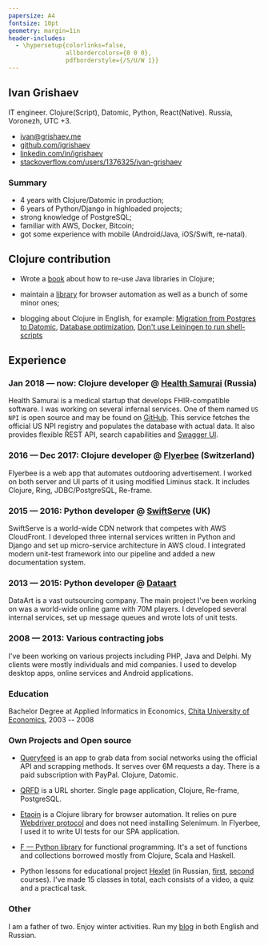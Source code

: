 ```yaml
---
papersize: A4
fontsize: 10pt
geometry: margin=1in
header-includes:
  - \hypersetup{colorlinks=false,
                allbordercolors={0 0 0},
                pdfborderstyle={/S/U/W 1}}
---
```


## Ivan Grishaev

IT engineer. Clojure(Script), Datomic, Python, React(Native). Russia, Voronezh,
UTC +3.

- [ivan@grishaev.me](mailto:ivan@grishaev.me)
- [github.com/igrishaev](https://github.com/igrishaev)
- [linkedin.com/in/igrishaev](https://linkedin.com/in/igrishaev)
- [stackoverflow.com/users/1376325/ivan-grishaev](https://stackoverflow.com/users/1376325/ivan-grishaev)

### Summary
- 4 years with Clojure/Datomic in production;
- 6 years of Python/Django in highloaded projects;
- strong knowledge of PostgreSQL;
- familiar with AWS, Docker, Bitcoin;
- got some experience with mobile (Android/Java, iOS/Swift, re-natal).

## Clojure contribution

[book]: https://leanpub.com/clojure-java-interop/
[etaoin]: https://github.com/igrishaev/etaoin

- Wrote a [book][book] about how to re-use Java libraries in Clojure;

- maintain a [library][etaoin] for browser automation as well as a bunch of some
  minor ones;

- blogging about Clojure in English, for example: [Migration from Postgres to
  Datomic](http://grishaev.me/en/pg-to-datomic), [Database
  optimization](http://grishaev.me/en/db-opt), [Don't use Leiningen to run
  shell-scripts](http://grishaev.me/en/lein)

## Experience

### Jan 2018 &mdash; now: Clojure developer @ [Health Samurai](https://www.health-samurai.io/) (Russia)

[npi]: https://github.com/HealthSamurai/us-npi/
[npi-swagger]: https://npi.health-samurai.io/swagger

Health Samurai is a medical startup that develops FHIR-compatible software. I
was working on several infernal services. One of them named `US NPI` is open
source and may be found on [GitHub][npi]. This service fetches the official US
NPI registry and populates the database with actual data. It also provides
flexible REST API, search capabilities and [Swagger UI][npi-swagger].

### 2016 &mdash; Dec 2017: Clojure developer @ [Flyerbee](https://www.flyerbee.com/) (Switzerland)

Flyerbee is a web app that automates outdooring advertisement. I worked on both
server and UI parts of it using modified Liminus stack. It includes Clojure,
Ring, JDBC/PostgreSQL, Re-frame.

### 2015 &mdash; 2016: Python developer @ [SwiftServe](http://www.swiftserve.com/) (UK)

SwiftServe is a world-wide CDN network that competes with AWS CloudFront. I
developed three internal services written in Python and Django and set up
micro-service architecture in AWS cloud. I integrated modern unit-test framework
into our pipeline and added a new documentation system.

### 2013 &mdash; 2015: Python developer @ [Dataart](http://www.dataart.com/)

DataArt is a vast outsourcing company. The main project I've been working on was
a world-wide online game with 70M players. I developed several internal
services, set up message queues and wrote lots of unit tests.

### 2008 &mdash; 2013: Various contracting jobs

I've been working on various projects including PHP, Java and Delphi. My clients
were mostly individuals and mid companies. I used to develop desktop apps,
online services and Android applications.

### Education

Bachelor Degree at Applied Informatics in
Economics, [Chita University of Economics](http://narhoz-chita.ru/), 2003 --
2008

### Own Projects and Open source

- [Queryfeed](https://queryfeed.net/) is an app to grab data from social
  networks using the official API and scrapping methods. It serves over 6M
  requests a day. There is a paid subscription with PayPal. Clojure, Datomic.

- [QRFD](https://qrfd.io/) is a URL shorter. Single page application, Clojure,
  Re-frame, PostgreSQL.

- [Etaoin][etaoin] is a Clojure library for browser automation. It relies on
  pure [Webdriver protocol][webdriver] and does not need installing
  Selenimum. In Flyerbee, I used it to write UI tests for our SPA application.

- [F — Python library][f] for functional programming. It's a set of functions
  and collections borrowed mostly from Clojure, Scala and Haskell.

- Python lessons for educational project [Hexlet][hexlet] (in Russian,
  [first][py-1], [second][py-2] courses). I've made 15 classes in total, each
  consists of a video, a quiz and a practical task.

### Other

I am a father of two. Enjoy winter activities. Run my [blog][blog] in both
English and Russian.

[f]: https://github.com/igrishaev/f
[webdriver]: https://www.w3.org/TR/webdriver/
[py-1]: https://ru.hexlet.io/courses/python_101
[py-2]: https://ru.hexlet.io/courses/python-modules
[blog]: http://grishaev.me/
[hexlet]: https://hexlet.io/
